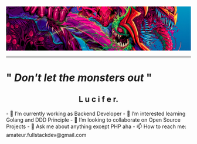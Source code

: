 ![Great Monster](https://github.com/lucifergotmad/lucifergotmad/blob/main/src/img/README.png)

---

# " _Don't let the monsters out_ "

<div align="center">

## L u c i f e r.

</div>
- 🔭 I’m currently working as Backend Developer
- 🌱 I’m interested learning Golang and DDD Principle
- 👯 I’m looking to collaborate on Open Source Projects
- 💬 Ask me about anything except PHP aha
- 📫 How to reach me: amateur.fullstackdev@gmail.com
